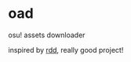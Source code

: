 # oad
osu! assets downloader

inspired by [rdd](https://github.com/latte-soft/rdd/), really good project!